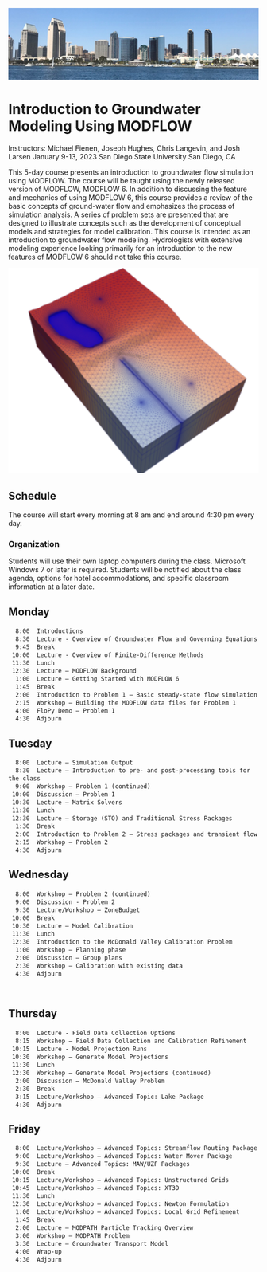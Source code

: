 ![alt](images/town.png)

# Introduction to Groundwater Modeling Using MODFLOW

Instructors: Michael Fienen, Joseph Hughes, Chris Langevin, and Josh Larsen
January 9-13, 2023
San Diego State University
San Diego, CA

This 5-day course presents an introduction to groundwater flow simulation using MODFLOW.  The course will be taught using the newly released version of MODFLOW, MODFLOW 6.  In addition to discussing the feature and mechanics of using MODFLOW 6, this course provides a review of the basic concepts of ground-water flow and emphasizes the process of simulation analysis.  A series of problem sets are presented that are designed to illustrate concepts such as the development of conceptual models and strategies for model calibration.  This course is intended as an introduction to groundwater flow modeling.  Hydrologists with extensive modeling experience looking primarily for an introduction to the new features of MODFLOW 6 should not take this course.

![alt](images/grid.png)

## Schedule
The course will start every morning at 8 am and end around 4:30 pm every day.

### Organization
Students will use their own laptop computers during the class.  Microsoft Windows 7 or later is required.  Students will be notified about the class agenda, options for hotel accommodations, and specific classroom information at a later date.

## Monday
```
  8:00  Introductions
  8:30  Lecture - Overview of Groundwater Flow and Governing Equations
  9:45  Break
 10:00  Lecture - Overview of Finite-Difference Methods
 11:30  Lunch
 12:30  Lecture – MODFLOW Background
  1:00  Lecture – Getting Started with MODFLOW 6
  1:45  Break
  2:00  Introduction to Problem 1 – Basic steady-state flow simulation
  2:15  Workshop – Building the MODFLOW data files for Problem 1
  4:00  FloPy Demo – Problem 1
  4:30  Adjourn
```

## Tuesday
```
  8:00  Lecture – Simulation Output
  8:30  Lecture – Introduction to pre- and post-processing tools for the class
  9:00  Workshop – Problem 1 (continued)
 10:00  Discussion – Problem 1
 10:30  Lecture – Matrix Solvers
 11:30  Lunch
 12:30  Lecture – Storage (STO) and Traditional Stress Packages
  1:30  Break
  2:00  Introduction to Problem 2 – Stress packages and transient flow
  2:15  Workshop – Problem 2
  4:30  Adjourn
```

## Wednesday
```
  8:00  Workshop – Problem 2 (continued)
  9:00  Discussion - Problem 2
  9:30  Lecture/Workshop – ZoneBudget
 10:00  Break
 10:30  Lecture – Model Calibration
 11:30  Lunch
 12:30  Introduction to the McDonald Valley Calibration Problem
  1:00  Workshop – Planning phase
  2:00  Discussion – Group plans
  2:30  Workshop – Calibration with existing data
  4:30  Adjourn
```
 
## Thursday
```
  8:00  Lecture - Field Data Collection Options
  8:15  Workshop – Field Data Collection and Calibration Refinement
 10:15  Lecture - Model Projection Runs
 10:30  Workshop – Generate Model Projections
 11:30  Lunch
 12:30  Workshop – Generate Model Projections (continued)
  2:00  Discussion – McDonald Valley Problem
  2:30  Break
  3:15  Lecture/Workshop – Advanced Topic: Lake Package
  4:30  Adjourn
```

## Friday
```
  8:00  Lecture/Workshop – Advanced Topics: Streamflow Routing Package
  9:00  Lecture/Workshop – Advanced Topics: Water Mover Package
  9:30  Lecture – Advanced Topics: MAW/UZF Packages
 10:00  Break
 10:15  Lecture/Workshop – Advanced Topics: Unstructured Grids
 10:45  Lecture/Workshop – Advanced Topics: XT3D
 11:30  Lunch
 12:30  Lecture/Workshop – Advanced Topics: Newton Formulation
  1:00  Lecture/Workshop – Advanced Topics: Local Grid Refinement
  1:45  Break
  2:00  Lecture – MODPATH Particle Tracking Overview
  3:00  Workshop – MODPATH Problem
  3:30  Lecture – Groundwater Transport Model
  4:00  Wrap-up
  4:30  Adjourn
```
